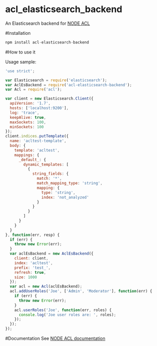 acl_elasticsearch_backend
==========================

An Elasticsearch backend for [NODE ACL](https://github.com/OptimalBits/node_acl)

#Installation

```javascript
npm install acl-elasticsearch-backend
```

#How to use it

Usage sample:

```javascript
'use strict';

var Elasticsearch = require('elasticsearch');
var AclEsBackend = require('acl-elasticsearch-backend');
var Acl = require('acl');

var client = new Elasticsearch.Client({
  apiVersion: '1.7',
  hosts: ['localhost:9200'],
  log: 'trace',
  keepAlive: true,
  maxSockets: 100,
  minSockets: 100
});
client.indices.putTemplate({
  name: 'acltest-template',
  body: {
    template: 'acltest',
    mappings: {
      _default_: {
        dynamic_templates: [
          {
            string_fields: {
              match: '*',
              match_mapping_type: 'string',
              mapping: {
                type: 'string',
                index: 'not_analyzed'
              }
            }
          }
        ]
      }
    }
  }
}, function(err, resp) {
  if (err) {
    throw new Error(err);
  }
  var aclEsBackend = new AclEsBackend({
    client: client,
    index: 'acltest',
    prefix: 'test_',
    refresh: true,
    size: 1000
  });
  var acl = new Acl(aclEsBackend);
  acl.addUserRoles('Joe', ['Admin', 'Moderator'], function(err) {
    if (err) {
      throw new Error(err);
    }
    acl.userRoles('Joe', function(err, roles) {
      console.log('Joe user roles are: ', roles);
    });
  });
});
```

#Documentation
See [NODE ACL documentation](https://github.com/OptimalBits/node_acl#documentation)
